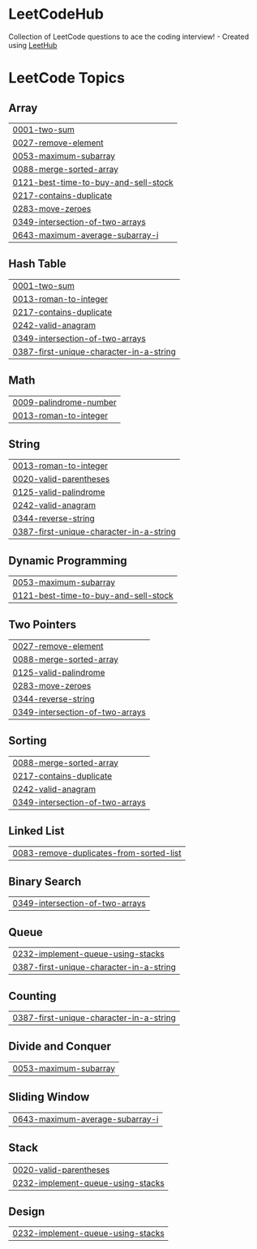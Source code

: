 # LeetCodeHub
Collection of LeetCode questions to ace the coding interview! - Created using [LeetHub](https://github.com/QasimWani/LeetHub)

<!---LeetCode Topics Start-->
# LeetCode Topics
## Array
|  |
| ------- |
| [0001-two-sum](https://github.com/sujeongy/LeetCodeHub/tree/master/0001-two-sum) |
| [0027-remove-element](https://github.com/sujeongy/LeetCodeHub/tree/master/0027-remove-element) |
| [0053-maximum-subarray](https://github.com/sujeongy/LeetCodeHub/tree/master/0053-maximum-subarray) |
| [0088-merge-sorted-array](https://github.com/sujeongy/LeetCodeHub/tree/master/0088-merge-sorted-array) |
| [0121-best-time-to-buy-and-sell-stock](https://github.com/sujeongy/LeetCodeHub/tree/master/0121-best-time-to-buy-and-sell-stock) |
| [0217-contains-duplicate](https://github.com/sujeongy/LeetCodeHub/tree/master/0217-contains-duplicate) |
| [0283-move-zeroes](https://github.com/sujeongy/LeetCodeHub/tree/master/0283-move-zeroes) |
| [0349-intersection-of-two-arrays](https://github.com/sujeongy/LeetCodeHub/tree/master/0349-intersection-of-two-arrays) |
| [0643-maximum-average-subarray-i](https://github.com/sujeongy/LeetCodeHub/tree/master/0643-maximum-average-subarray-i) |
## Hash Table
|  |
| ------- |
| [0001-two-sum](https://github.com/sujeongy/LeetCodeHub/tree/master/0001-two-sum) |
| [0013-roman-to-integer](https://github.com/sujeongy/LeetCodeHub/tree/master/0013-roman-to-integer) |
| [0217-contains-duplicate](https://github.com/sujeongy/LeetCodeHub/tree/master/0217-contains-duplicate) |
| [0242-valid-anagram](https://github.com/sujeongy/LeetCodeHub/tree/master/0242-valid-anagram) |
| [0349-intersection-of-two-arrays](https://github.com/sujeongy/LeetCodeHub/tree/master/0349-intersection-of-two-arrays) |
| [0387-first-unique-character-in-a-string](https://github.com/sujeongy/LeetCodeHub/tree/master/0387-first-unique-character-in-a-string) |
## Math
|  |
| ------- |
| [0009-palindrome-number](https://github.com/sujeongy/LeetCodeHub/tree/master/0009-palindrome-number) |
| [0013-roman-to-integer](https://github.com/sujeongy/LeetCodeHub/tree/master/0013-roman-to-integer) |
## String
|  |
| ------- |
| [0013-roman-to-integer](https://github.com/sujeongy/LeetCodeHub/tree/master/0013-roman-to-integer) |
| [0020-valid-parentheses](https://github.com/sujeongy/LeetCodeHub/tree/master/0020-valid-parentheses) |
| [0125-valid-palindrome](https://github.com/sujeongy/LeetCodeHub/tree/master/0125-valid-palindrome) |
| [0242-valid-anagram](https://github.com/sujeongy/LeetCodeHub/tree/master/0242-valid-anagram) |
| [0344-reverse-string](https://github.com/sujeongy/LeetCodeHub/tree/master/0344-reverse-string) |
| [0387-first-unique-character-in-a-string](https://github.com/sujeongy/LeetCodeHub/tree/master/0387-first-unique-character-in-a-string) |
## Dynamic Programming
|  |
| ------- |
| [0053-maximum-subarray](https://github.com/sujeongy/LeetCodeHub/tree/master/0053-maximum-subarray) |
| [0121-best-time-to-buy-and-sell-stock](https://github.com/sujeongy/LeetCodeHub/tree/master/0121-best-time-to-buy-and-sell-stock) |
## Two Pointers
|  |
| ------- |
| [0027-remove-element](https://github.com/sujeongy/LeetCodeHub/tree/master/0027-remove-element) |
| [0088-merge-sorted-array](https://github.com/sujeongy/LeetCodeHub/tree/master/0088-merge-sorted-array) |
| [0125-valid-palindrome](https://github.com/sujeongy/LeetCodeHub/tree/master/0125-valid-palindrome) |
| [0283-move-zeroes](https://github.com/sujeongy/LeetCodeHub/tree/master/0283-move-zeroes) |
| [0344-reverse-string](https://github.com/sujeongy/LeetCodeHub/tree/master/0344-reverse-string) |
| [0349-intersection-of-two-arrays](https://github.com/sujeongy/LeetCodeHub/tree/master/0349-intersection-of-two-arrays) |
## Sorting
|  |
| ------- |
| [0088-merge-sorted-array](https://github.com/sujeongy/LeetCodeHub/tree/master/0088-merge-sorted-array) |
| [0217-contains-duplicate](https://github.com/sujeongy/LeetCodeHub/tree/master/0217-contains-duplicate) |
| [0242-valid-anagram](https://github.com/sujeongy/LeetCodeHub/tree/master/0242-valid-anagram) |
| [0349-intersection-of-two-arrays](https://github.com/sujeongy/LeetCodeHub/tree/master/0349-intersection-of-two-arrays) |
## Linked List
|  |
| ------- |
| [0083-remove-duplicates-from-sorted-list](https://github.com/sujeongy/LeetCodeHub/tree/master/0083-remove-duplicates-from-sorted-list) |
## Binary Search
|  |
| ------- |
| [0349-intersection-of-two-arrays](https://github.com/sujeongy/LeetCodeHub/tree/master/0349-intersection-of-two-arrays) |
## Queue
|  |
| ------- |
| [0232-implement-queue-using-stacks](https://github.com/sujeongy/LeetCodeHub/tree/master/0232-implement-queue-using-stacks) |
| [0387-first-unique-character-in-a-string](https://github.com/sujeongy/LeetCodeHub/tree/master/0387-first-unique-character-in-a-string) |
## Counting
|  |
| ------- |
| [0387-first-unique-character-in-a-string](https://github.com/sujeongy/LeetCodeHub/tree/master/0387-first-unique-character-in-a-string) |
## Divide and Conquer
|  |
| ------- |
| [0053-maximum-subarray](https://github.com/sujeongy/LeetCodeHub/tree/master/0053-maximum-subarray) |
## Sliding Window
|  |
| ------- |
| [0643-maximum-average-subarray-i](https://github.com/sujeongy/LeetCodeHub/tree/master/0643-maximum-average-subarray-i) |
## Stack
|  |
| ------- |
| [0020-valid-parentheses](https://github.com/sujeongy/LeetCodeHub/tree/master/0020-valid-parentheses) |
| [0232-implement-queue-using-stacks](https://github.com/sujeongy/LeetCodeHub/tree/master/0232-implement-queue-using-stacks) |
## Design
|  |
| ------- |
| [0232-implement-queue-using-stacks](https://github.com/sujeongy/LeetCodeHub/tree/master/0232-implement-queue-using-stacks) |
<!---LeetCode Topics End-->